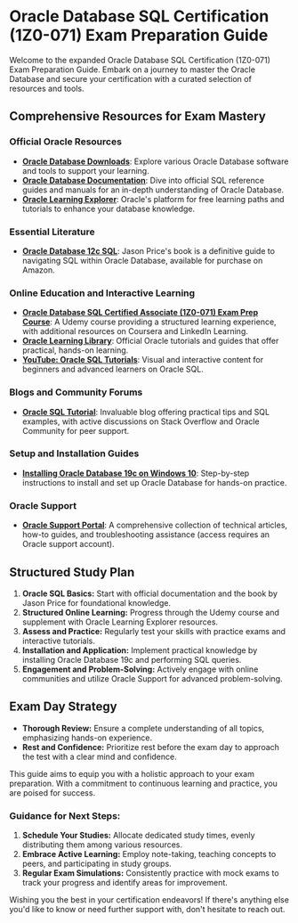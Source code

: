 # Oracle Database SQL Certification (1Z0-071) Exam Preparation Guide

Welcome to the expanded Oracle Database SQL Certification (1Z0-071) Exam Preparation Guide. Embark on a journey to master the Oracle Database and secure your certification with a curated selection of resources and tools.

## Comprehensive Resources for Exam Mastery

### Official Oracle Resources
- **[Oracle Database Downloads](https://www.oracle.com/downloads/#category-database)**: Explore various Oracle Database software and tools to support your learning.
- **[Oracle Database Documentation](https://docs.oracle.com/en/database/oracle/oracle-database/index.html)**: Dive into official SQL reference guides and manuals for an in-depth understanding of Oracle Database.
- **[Oracle Learning Explorer](https://mylearn.oracle.com/story/38560)**: Oracle's platform for free learning paths and tutorials to enhance your database knowledge.

### Essential Literature
- **[Oracle Database 12c SQL](https://www.amazon.com/Oracle-Database-12c-SQL-Jason/dp/0071799354)**: Jason Price's book is a definitive guide to navigating SQL within Oracle Database, available for purchase on Amazon.

### Online Education and Interactive Learning
- **[Oracle Database SQL Certified Associate (1Z0-071) Exam Prep Course](https://www.udemy.com/courses/search/?src=ukw&q=oracle-database-sql-certified-associate-1z0-071)**: A Udemy course providing a structured learning experience, with additional resources on Coursera and LinkedIn Learning.
- **[Oracle Learning Library](https://education.oracle.com/learning-explorer)**: Official Oracle tutorials and guides that offer practical, hands-on learning.
- **[YouTube: Oracle SQL Tutorials](https://www.youtube.com/@Oracle/search?query=sql)**: Visual and interactive content for beginners and advanced learners on Oracle SQL.

### Blogs and Community Forums
- **[Oracle SQL Tutorial](https://www.oracletutorial.com/)**: Invaluable blog offering practical tips and SQL examples, with active discussions on Stack Overflow and Oracle Community for peer support.

### Setup and Installation Guides
- **[Installing Oracle Database 19c on Windows 10](https://www.oracle.com/database/technologies/)**: Step-by-step instructions to install and set up Oracle Database for hands-on practice.

### Oracle Support
- **[Oracle Support Portal](https://support.oracle.com/knowledge/Oracle%20Database%20Products/742060_1.html)**: A comprehensive collection of technical articles, how-to guides, and troubleshooting assistance (access requires an Oracle support account).

## Structured Study Plan

1. **Oracle SQL Basics:** Start with official documentation and the book by Jason Price for foundational knowledge.
2. **Structured Online Learning:** Progress through the Udemy course and supplement with Oracle Learning Explorer resources.
3. **Assess and Practice:** Regularly test your skills with practice exams and interactive tutorials.
4. **Installation and Application:** Implement practical knowledge by installing Oracle Database 19c and performing SQL queries.
5. **Engagement and Problem-Solving:** Actively engage with online communities and utilize Oracle Support for advanced problem-solving.

## Exam Day Strategy

- **Thorough Review:** Ensure a complete understanding of all topics, emphasizing hands-on experience.
- **Rest and Confidence:** Prioritize rest before the exam day to approach the test with a clear mind and confidence.

This guide aims to equip you with a holistic approach to your exam preparation. With a commitment to continuous learning and practice, you are poised for success.

### Guidance for Next Steps:

1. **Schedule Your Studies:** Allocate dedicated study times, evenly distributing them among various resources.
2. **Embrace Active Learning:** Employ note-taking, teaching concepts to peers, and participating in study groups.
3. **Regular Exam Simulations:** Consistently practice with mock exams to track your progress and identify areas for improvement.

Wishing you the best in your certification endeavors! If there's anything else you'd like to know or need further support with, don't hesitate to reach out.
